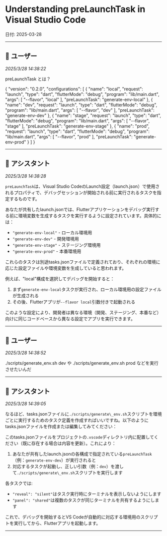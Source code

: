 # Understanding preLaunchTask in Visual Studio Code

日付: 2025-03-28

---

## 👤 ユーザー
*2025/3/28 14:38:22*

preLaunchTask とは？

{
    "version": "0.2.0",
    "configurations": \[
        {
            "name": "local",
            "request": "launch",
            "type": "dart",
            "flutterMode": "debug",
            "program": "lib/main.dart",
            "args": \[
                "--flavor",
                "local"
            \],
            "preLaunchTask": "generate-env-local"
        },
        {
            "name": "dev",
            "request": "launch",
            "type": "dart",
            "flutterMode": "debug",
            "program": "lib/main.dart",
            "args": \[
                "--flavor",
                "dev"
            \],
            "preLaunchTask": "generate-env-dev"
        },
        {
            "name": "stage",
            "request": "launch",
            "type": "dart",
            "flutterMode": "debug",
            "program": "lib/main.dart",
            "args": \[
                "--flavor",
                "stage"
            \],
            "preLaunchTask": "generate-env-stage"
        },
        {
            "name": "prod",
            "request": "launch",
            "type": "dart",
            "flutterMode": "debug",
            "program": "lib/main.dart",
            "args": \[
                "--flavor",
                "prod"
            \],
            "preLaunchTask": "generate-env-prod"
        }
    \]
}

---

## 🤖 アシスタント
*2025/3/28 14:38:28*

`preLaunchTask`は、Visual Studio CodeのLaunch設定（launch.json）で使用されるプロパティで、デバッグセッションが開始される前に実行されるタスクを指定するものです。

あなたが共有したlaunch.jsonでは、Flutterアプリケーションをデバッグ実行する前に環境変数を生成するタスクを実行するように設定されています。具体的には：

- `"generate-env-local"` - ローカル環境用
- `"generate-env-dev"` - 開発環境用
- `"generate-env-stage"` - ステージング環境用
- `"generate-env-prod"` - 本番環境用

これらのタスクは別途tasks.jsonファイルで定義されており、それぞれの環境に応じた設定ファイルや環境変数を生成していると思われます。

例えば、"local"構成を選択してデバッグを開始すると：
1. まず`generate-env-local`タスクが実行され、ローカル環境用の設定ファイルが生成される
2. その後、Flutterアプリが`--flavor local`引数付きで起動される

このような設定により、開発者は異なる環境（開発、ステージング、本番など）向けに同じコードベースから異なる設定でアプリを実行できます。

---

## 👤 ユーザー
*2025/3/28 14:38:52*

./scripts/generate\_env.sh dev や ./scripts/generate\_env.sh prod などを実行させたいんだ

---

## 🤖 アシスタント
*2025/3/28 14:39:05*

なるほど、tasks.jsonファイルに`./scripts/generate\_env.sh`スクリプトを環境ごとに実行するためのタスク定義を作成すればいいですね。以下のようにtasks.jsonファイルを作成または編集してみてください：


このtasks.jsonファイルをプロジェクトの`.vscode`ディレクトリ内に配置してください（既に存在する場合は内容を更新）。これにより：

1. あなたが共有したlaunch.jsonの各構成で指定されている`preLaunchTask`（例：`generate-env-dev`）が実行されると
2. 対応するタスクが起動し、正しい引数（例：`dev`）を渡して`./scripts/generate\_env.sh`スクリプトを実行します

各タスクでは:
- `"reveal": "silent"`はタスク実行時にターミナルを表示しないようにします
- `"panel": "shared"`は複数のタスクが同じターミナルを共有するようにします

これで、デバッグを開始するとVS Codeが自動的に対応する環境用のスクリプトを実行してから、Flutterアプリを起動します。

---
